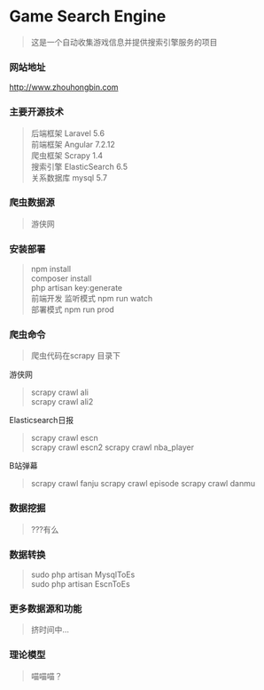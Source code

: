 # Game Search Engine

> 这是一个自动收集游戏信息并提供搜索引擎服务的项目

### 网站地址
<http://www.zhouhongbin.com>

### 主要开源技术
>后端框架 Laravel 5.6   
前端框架 Angular 7.2.12  
爬虫框架 Scrapy 1.4  
搜索引擎 ElasticSearch 6.5  
关系数据库 mysql 5.7   

### 爬虫数据源
>游侠网 


### 安装部署
>npm install  
composer install  
php artisan key:generate  
前端开发 监听模式 npm run watch  
部署模式 npm run prod  

###  爬虫命令 
>  爬虫代码在scrapy 目录下 

游侠网 
>scrapy crawl ali  
scrapy crawl ali2  

Elasticsearch日报
>scrapy crawl escn  
scrapy crawl escn2
scrapy crawl nba_player

B站弹幕
>scrapy crawl fanju
scrapy crawl episode
scrapy crawl danmu

### 数据挖掘
>???有么

### 数据转换
>sudo php artisan MysqlToEs  
>sudo php artisan EscnToEs  


###  更多数据源和功能
>挤时间中...

### 理论模型
> 喵喵喵？